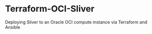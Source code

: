 # Terraform-OCI-Sliver
Deploying Sliver to an Oracle OCI compute instance via Terraform and Ansible
